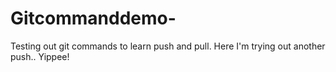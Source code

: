 # Gitcommanddemo-
Testing out git commands to learn push and pull.
Here I'm trying out another push.. Yippee!
